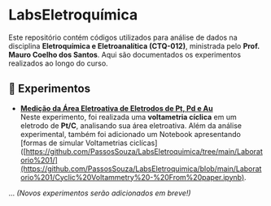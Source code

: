 # LabsEletroquímica

Este repositório contém códigos utilizados para análise de dados na disciplina **Eletroquímica e Eletroanalítica (CTQ-012)**, ministrada pelo **Prof. Mauro Coelho dos Santos**. Aqui são documentados os experimentos realizados ao longo do curso.  

## 📂 Experimentos  

- **[Medição da Área Eletroativa de Eletrodos de Pt, Pd e Au](https://github.com/PassosSouza/LabsEletroquimica/tree/main/Laboratorio%201)**  
  Neste experimento, foi realizada uma **voltametria cíclica** em um eletrodo de **Pt/C**, analisando sua área eletroativa.
  Além da análise experimental, também foi adicionado um Notebook apresentando [formas de simular Voltametrias ciclícas]([https://github.com/PassosSouza/LabsEletroquimica/tree/main/Laboratorio%201/](https://github.com/PassosSouza/LabsEletroquimica/blob/main/Laboratorio%201/Cyclic%20Voltammetry%20-%20From%20paper.ipynb).

... *(Novos experimentos serão adicionados em breve!)*  
